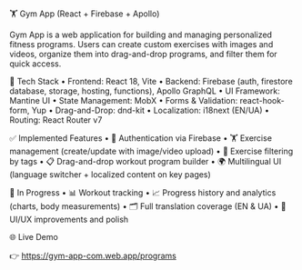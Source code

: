 🏋️ Gym App (React + Firebase + Apollo)

Gym App is a web application for building and managing personalized fitness programs. Users can create custom exercises with images and videos, organize them into drag-and-drop programs, and filter them for quick access.

🔧 Tech Stack
 • Frontend: React 18, Vite
 • Backend: Firebase (auth, firestore database, storage, hosting, functions), Apollo GraphQL
 • UI Framework: Mantine UI
 • State Management: MobX
 • Forms & Validation: react-hook-form, Yup
 • Drag-and-Drop: dnd-kit
 • Localization: i18next (EN/UA)
 • Routing: React Router v7

✅ Implemented Features
 • 🔐 Authentication via Firebase
 • 🏋️ Exercise management (create/update with image/video upload)
 • 🧠 Exercise filtering by tags
 • 📋 Drag-and-drop workout program builder
 • 🌍 Multilingual UI (language switcher + localized content on key pages)

🚧 In Progress
 • 📊 Workout tracking
 • 📈 Progress history and analytics (charts, body measurements)
 • 🗂️ Full translation coverage (EN & UA)
 • 🧼 UI/UX improvements and polish

🌐 Live Demo

👉 https://gym-app-com.web.app/programs

